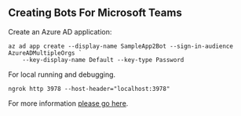 ## Creating Bots For Microsoft Teams

Create an Azure AD application:
```
az ad app create --display-name SampleApp2Bot --sign-in-audience AzureADMultipleOrgs `
    --key-display-name Default --key-type Password
```
For local running and debugging.
```
ngrok http 3978 --host-header="localhost:3978"
```

For more information [please go here](https://learn.microsoft.com/en-us/microsoftteams/platform/bots/what-are-bots).